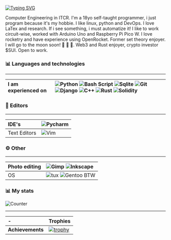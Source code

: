 [![Typing SVG](https://readme-typing-svg.demolab.com?pause=1000&color=F3A0F7&width=435&lines=If+it+moves%2C+compile+it;Ad+astra;Just+another+node+in+this+world)](https://git.io/typing-svg)

Computer Engineering in ITCR. I'm a 18yo self-taught programmer, i just program because it's my hobbie. I like linux, python and DevOps. I love LaTex and research. If i see something, i must automatize it! I like to work circuit-wise, worked with Arduino Uno and Raspberry Pi Pico W. I love rocketry and have experience using OpenRocket. Former set theory enjoyer. I will go to the moon soon! 👾 🚀 🌙. Web3 and Rust enjoyer, crypto investor $SUI. Open to work.

### 📊 Languages and technologies

---
I am experienced on | ![Python](https://img.shields.io/badge/python-%233776AB.svg?style=for-the-badge&logo=python&logoColor=white)  ![Bash Script](https://img.shields.io/badge/Bash-4EAA25?style=for-the-badge&logo=gnu-bash&logoColor=white) ![Sqlite](https://img.shields.io/badge/SQLite-07405E?style=for-the-badge&logo=sqlite&logoColor=white) ![Git](https://img.shields.io/badge/Git-F05032?style=for-the-badge&logo=git&logoColor=white) ![Django](	https://img.shields.io/badge/Django-2Cda72?style=for-the-badge&logo=django&logoColor=white) ![C++](https://img.shields.io/badge/C%2B%2B-00599C?style=for-the-badge&logo=c%2B%2B&logoColor=white) ![Rust](https://img.shields.io/badge/Rust-black?style=for-the-badge&logo=rust&logoColor=#E57324) ![Solidity](https://img.shields.io/badge/solidity-gray?style=for-the-badge&logo=solidity&logoColor=#E57324) 
:--- | :---

### 📝 Editors

---
IDE's | ![Pycharm](https://img.shields.io/badge/pycharm-143?style=for-the-badge&logo=pycharm&logoColor=black&color=black&labelColor=green) 
:--- | :---
Text Editors | ![Vim](https://img.shields.io/badge/Vim-%2357A143.svg?&style=for-the-badge&logo=vim&logoColor=white)

### ⚙️ Other

---
Photo editing | ![Gimp](https://img.shields.io/badge/gimp-5C5543?style=for-the-badge&logo=gimp&logoColor=white) ![Inkscape](https://img.shields.io/badge/Inkscape-000000?style=for-the-badge&logo=Inkscape&logoColor=white)
:--- | :---
OS | ![tux](https://img.shields.io/badge/Linux-FCC624?style=for-the-badge&logo=linux&logoColor=black) ![Gentoo BTW](https://img.shields.io/badge/Gentoo_Linux-61538D?style=for-the-badge&logo=gentoo&logoColor=DDDFFF)

### 📊 My stats
![Counter](https://komarev.com/ghpvc/?username=mrjakesir&color=1b1f27&style=flat-square)

---

**-** | Trophies
:---|:---
**__Achievements__**|[![trophy](https://github-profile-trophy.vercel.app/?username=ryo-ma&theme=onedark)](https://github.com/ryo-ma/github-profile-trophy)
